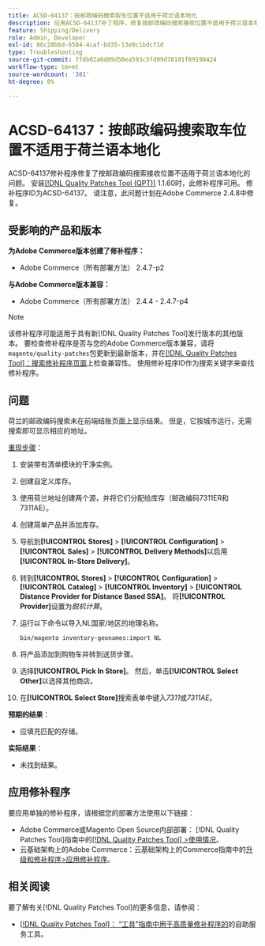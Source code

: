 ```yaml
---
title: ACSD-64137：按邮政编码搜索取车位置不适用于荷兰语本地化
description: 应用ACSD-64137补丁程序，修复按邮政编码搜索接收位置不适用于荷兰语本地化的问题。
feature: Shipping/Delivery
role: Admin, Developer
exl-id: 86c28b6d-6584-4caf-bd35-13e0c1bdcf1d
type: Troubleshooting
source-git-commit: 7fdb02a6d89d50ea593c5fd99d78101f89198424
workflow-type: tm+mt
source-wordcount: '381'
ht-degree: 0%

---
```


# ACSD-64137：按邮政编码搜索取车位置不适用于荷兰语本地化

ACSD-64137修补程序修复了按邮政编码搜索接收位置不适用于荷兰语本地化的问题。 安装[[!DNL Quality Patches Tool (QPT)]](/help/tools/quality-patches-tool/quality-patches-tool-to-self-serve-quality-patches.md) 1.1.60时，此修补程序可用。 修补程序ID为ACSD-64137。 请注意，此问题计划在Adobe Commerce 2.4.8中修复。

## 受影响的产品和版本

**为Adobe Commerce版本创建了修补程序：**

* Adobe Commerce（所有部署方法） 2.4.7-p2

**与Adobe Commerce版本兼容：**

* Adobe Commerce（所有部署方法） 2.4.4 - 2.4.7-p4

>[!NOTE]
>
>该修补程序可能适用于具有新[!DNL Quality Patches Tool]发行版本的其他版本。 要检查修补程序是否与您的Adobe Commerce版本兼容，请将`magento/quality-patches`包更新到最新版本，并在[[!DNL Quality Patches Tool]：搜索修补程序页面](https://experienceleague.adobe.com/tools/commerce-quality-patches/index.html?lang=zh-Hans)上检查兼容性。 使用修补程序ID作为搜索关键字来查找修补程序。

## 问题

荷兰的邮政编码搜索未在前端结账页面上显示结果。 但是，它按城市运行，无需搜索即可显示相应的地址。

<u>重现步骤</u>：

1. 安装带有清单模块的干净实例。
1. 创建自定义库存。
1. 使用荷兰地址创建两个源，并将它们分配给库存（邮政编码7311ER和7311AE）。
1. 创建简单产品并添加库存。
1. 导航到&#x200B;**[!UICONTROL Stores]** > **[!UICONTROL Configuration]** > **[!UICONTROL Sales]** > **[!UICONTROL Delivery Methods]**&#x200B;以启用&#x200B;**[!UICONTROL In-Store Delivery]**。
1. 转到&#x200B;**[!UICONTROL Stores]** > **[!UICONTROL Configuration]** > **[!UICONTROL Catalog]** > **[!UICONTROL Inventory]** > **[!UICONTROL Distance Provider for Distance Based SSA]**。 将&#x200B;**[!UICONTROL Provider]**&#x200B;设置为&#x200B;*脱机计算*。
1. 运行以下命令以导入NL国家/地区的地理名称。

   ```bash
   bin/magento inventory-geonames:import NL
   ```

1. 将产品添加到购物车并转到送货步骤。
1. 选择&#x200B;**[!UICONTROL Pick In Store]**。 然后，单击&#x200B;**[!UICONTROL Select Other]**&#x200B;以选择其他商店。
1. 在&#x200B;**[!UICONTROL Select Store]**&#x200B;搜索表单中键入&#x200B;*7311*&#x200B;或&#x200B;*7311AE*。


**预期的结果**：

* 应填充匹配的存储。

**实际结果**：

* 未找到结果。

## 应用修补程序

要应用单独的修补程序，请根据您的部署方法使用以下链接：

* Adobe Commerce或Magento Open Source内部部署： [!DNL Quality Patches Tool]指南中的[[!DNL Quality Patches Tool] >使用情况](/help/tools/quality-patches-tool/usage.md)。
* 云基础架构上的Adobe Commerce：云基础架构上的Commerce指南中的[升级和修补程序>应用修补程序](https://experienceleague.adobe.com/docs/commerce-cloud-service/user-guide/develop/upgrade/apply-patches.html?lang=zh-Hans)。


## 相关阅读

要了解有关[!DNL Quality Patches Tool]的更多信息，请参阅：

* [[!DNL Quality Patches Tool]： “工具”指南中用于高质量修补程序的](/help/tools/quality-patches-tool/quality-patches-tool-to-self-serve-quality-patches.md)的自助服务工具。
